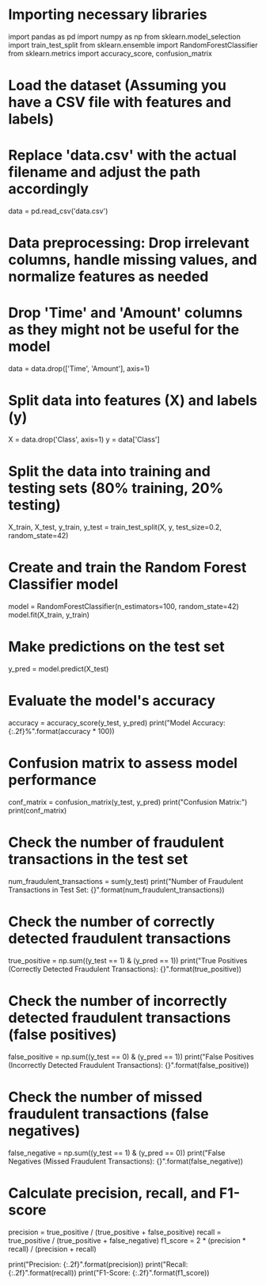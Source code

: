 # Importing necessary libraries
import pandas as pd
import numpy as np
from sklearn.model_selection import train_test_split
from sklearn.ensemble import RandomForestClassifier
from sklearn.metrics import accuracy_score, confusion_matrix

# Load the dataset (Assuming you have a CSV file with features and labels)
# Replace 'data.csv' with the actual filename and adjust the path accordingly
data = pd.read_csv('data.csv')

# Data preprocessing: Drop irrelevant columns, handle missing values, and normalize features as needed
# Drop 'Time' and 'Amount' columns as they might not be useful for the model
data = data.drop(['Time', 'Amount'], axis=1)

# Split data into features (X) and labels (y)
X = data.drop('Class', axis=1)
y = data['Class']

# Split the data into training and testing sets (80% training, 20% testing)
X_train, X_test, y_train, y_test = train_test_split(X, y, test_size=0.2, random_state=42)

# Create and train the Random Forest Classifier model
model = RandomForestClassifier(n_estimators=100, random_state=42)
model.fit(X_train, y_train)

# Make predictions on the test set
y_pred = model.predict(X_test)

# Evaluate the model's accuracy
accuracy = accuracy_score(y_test, y_pred)
print("Model Accuracy: {:.2f}%".format(accuracy * 100))

# Confusion matrix to assess model performance
conf_matrix = confusion_matrix(y_test, y_pred)
print("Confusion Matrix:")
print(conf_matrix)

# Check the number of fraudulent transactions in the test set
num_fraudulent_transactions = sum(y_test)
print("Number of Fraudulent Transactions in Test Set: {}".format(num_fraudulent_transactions))

# Check the number of correctly detected fraudulent transactions
true_positive = np.sum((y_test == 1) & (y_pred == 1))
print("True Positives (Correctly Detected Fraudulent Transactions): {}".format(true_positive))

# Check the number of incorrectly detected fraudulent transactions (false positives)
false_positive = np.sum((y_test == 0) & (y_pred == 1))
print("False Positives (Incorrectly Detected Fraudulent Transactions): {}".format(false_positive))

# Check the number of missed fraudulent transactions (false negatives)
false_negative = np.sum((y_test == 1) & (y_pred == 0))
print("False Negatives (Missed Fraudulent Transactions): {}".format(false_negative))

# Calculate precision, recall, and F1-score
precision = true_positive / (true_positive + false_positive)
recall = true_positive / (true_positive + false_negative)
f1_score = 2 * (precision * recall) / (precision + recall)

print("Precision: {:.2f}".format(precision))
print("Recall: {:.2f}".format(recall))
print("F1-Score: {:.2f}".format(f1_score))
